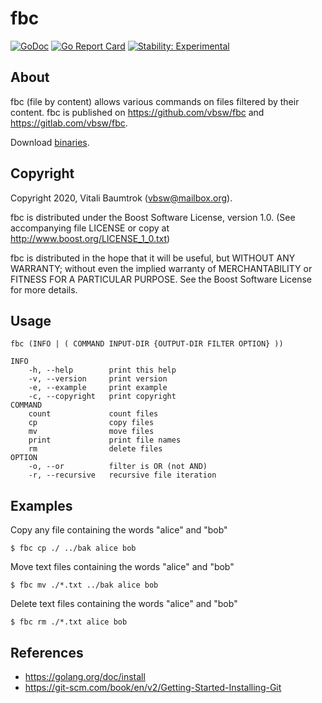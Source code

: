 # fbc

[![GoDoc](https://godoc.org/github.com/vbsw/fbc?status.svg)](https://godoc.org/github.com/vbsw/fbc) [![Go Report Card](https://goreportcard.com/badge/github.com/vbsw/fbc)](https://goreportcard.com/report/github.com/vbsw/fbc) [![Stability: Experimental](https://masterminds.github.io/stability/experimental.svg)](https://masterminds.github.io/stability/experimental.html)

## About
fbc (file by content) allows various commands on files filtered by their content. fbc is published on <https://github.com/vbsw/fbc> and <https://gitlab.com/vbsw/fbc>.

Download [binaries](https://github.com/vbsw/fbc/archive/bin.zip).

## Copyright
Copyright 2020, Vitali Baumtrok (vbsw@mailbox.org).

fbc is distributed under the Boost Software License, version 1.0. (See accompanying file LICENSE or copy at http://www.boost.org/LICENSE_1_0.txt)

fbc is distributed in the hope that it will be useful, but WITHOUT ANY WARRANTY; without even the implied warranty of MERCHANTABILITY or FITNESS FOR A PARTICULAR PURPOSE. See the Boost Software License for more details.

## Usage

	fbc (INFO | ( COMMAND INPUT-DIR {OUTPUT-DIR FILTER OPTION} ))

	INFO
		-h, --help        print this help
		-v, --version     print version
		-e, --example     print example
		-c, --copyright   print copyright
	COMMAND
		count             count files
		cp                copy files
		mv                move files
		print             print file names
		rm                delete files
	OPTION
		-o, --or          filter is OR (not AND)
		-r, --recursive   recursive file iteration

## Examples

Copy any file containing the words "alice" and "bob"

	$ fbc cp ./ ../bak alice bob

Move text files containing the words "alice" and "bob"

	$ fbc mv ./*.txt ../bak alice bob

Delete text files containing the words "alice" and "bob"

	$ fbc rm ./*.txt alice bob

## References
- https://golang.org/doc/install
- https://git-scm.com/book/en/v2/Getting-Started-Installing-Git
